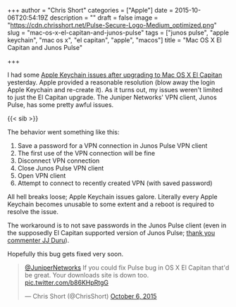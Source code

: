 +++
author = "Chris Short"
categories = ["Apple"]
date = 2015-10-06T20:54:19Z
description = ""
draft = false
image = "https://cdn.chrisshort.net/Pulse-Secure-Logo-Medium_optimized.png"
slug = "mac-os-x-el-capitan-and-junos-pulse"
tags = ["junos pulse", "apple keychain", "mac os x", "el capitan", "apple", "macos"]
title = "Mac OS X El Capitan and Junos Pulse"

+++

I had some [Apple Keychain issues after upgrading to Mac OS X El Capitan](/mac-os-x-el-capitan-keychain-issues/) yesterday. Apple provided a reasonable resolution (blow away the login Apple Keychain and re-create it). As it turns out, my issues weren't limited to just the El Capitan upgrade. The Juniper Networks' VPN client, Junos Pulse, has some pretty awful issues.

{{< sib >}}

The behavior went something like this:
1. Save a password for a VPN connection in Junos Pulse VPN client
2. The first use of the VPN connection will be fine
3. Disconnect VPN connection
4. Close Junos Pulse VPN client
5. Open VPN client
6. Attempt to connect to recently created VPN (with saved password)

All hell breaks loose; Apple Keychain issues galore. Literally every Apple Keychain becomes unusable to some extent and a reboot is required to resolve the issue.

The workaround is to not save passwords in the Junos Pulse client (even in the supposedly El Capitan supported version of Junos Pulse; [thank you commenter JJ Duru](/mac-os-x-el-capitan-keychain-issues/#comment-2292351153)).

Hopefully this bug gets fixed very soon.

<blockquote class="twitter-tweet"><p lang="en" dir="ltr"><a href="https://twitter.com/JuniperNetworks?ref_src=twsrc%5Etfw">@JuniperNetworks</a> If you could fix Pulse bug in OS X El Capitan that&#39;d be great. Your downloads site is down too. <a href="http://t.co/b86KHpRtgG">pic.twitter.com/b86KHpRtgG</a></p>&mdash; Chris Short (@ChrisShort) <a href="https://twitter.com/ChrisShort/status/651417366992146437?ref_src=twsrc%5Etfw">October 6, 2015</a></blockquote> <script async src="https://platform.twitter.com/widgets.js" charset="utf-8"></script>


